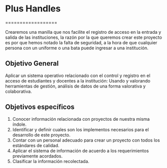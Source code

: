 # Plus Handles
==================

Crearemos una manilla que nos facilite el registro de acceso en la entrada y salida de las instituciones, la razón por la que queremos crear este proyecto es por que hemos notado la falta de seguridad, a la hora de que cualquier persona con un uniforme o una bata puede ingresar a una institución.

Objetivo General
-----------------

Aplicar un sistema operativo relacionado con el control y registro en el acceso de estudiantes y docentes a la institución: Usando y valorando herramientas de gestión, análisis de datos de una forma valorativa y colaborativa.

Objetivos específicos
----------------------

1. Conocer información relacionada con proyectos de nuestra misma índole.
2. Identificar y definir cuales son los implementos necesarios para el desarrollo de este proyecto.
3. Contar con un personal adecuado para crear un proyecto con todos los estándares de calidad.
4. Aplicar el sistema de información de acuerdo a los requerimientos previamente acordados.
5. Clasificar la información recolectada. 



